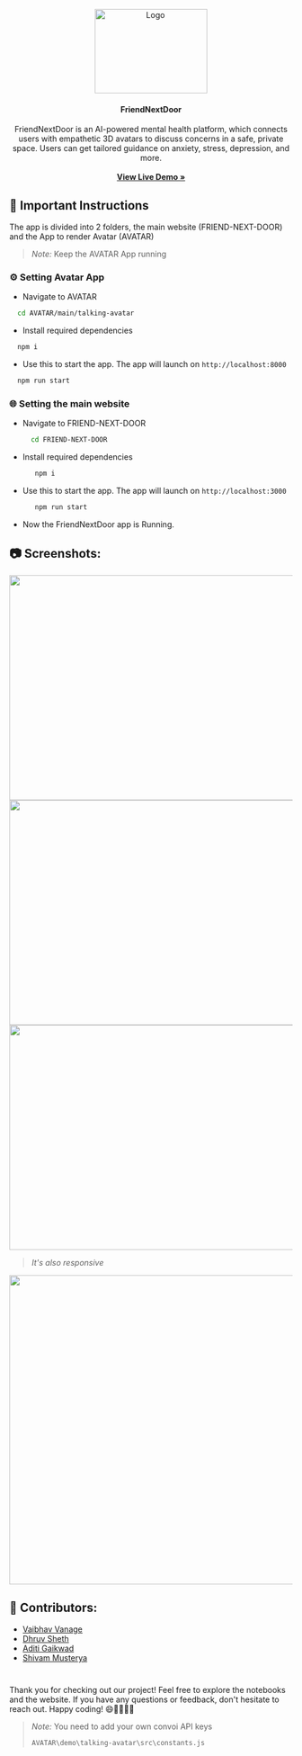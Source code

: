 <p align="center">
    <img src="https://github.com/Dhruvnet/MentalHealthAIfriend/assets/123584784/cc9b2dbb-351b-47d2-a88c-4656d2068598" alt="Logo" width="200" height="150">  
  </a>
  <h4 align="center">FriendNextDoor</h4>

  <p align="center">
   FriendNextDoor is an AI-powered mental health platform, which connects users with empathetic 3D avatars to discuss concerns in a safe, private space. Users can get tailored guidance on anxiety, stress, depression, and more.
    <br/>
    <br/>
    <a href="https://friendnextdoor.vercel.app/"><strong>View Live Demo »</strong></a>
    <br/>
  </p>
</p>

## 📢 Important Instructions
The app is divided into 2 folders, the main website (FRIEND-NEXT-DOOR) and the App to render Avatar (AVATAR)
> *Note:*
> Keep the AVATAR App running
### ⚙️ Setting Avatar App
- Navigate to AVATAR
```bash
  cd AVATAR/main/talking-avatar
```

- Install required dependencies 
```bash
  npm i
```
- Use this to start the app. The app will launch on ` http://localhost:8000 `
```bash
  npm run start
```


### 🌐 Setting the main website
- Navigate to FRIEND-NEXT-DOOR
  ```bash
    cd FRIEND-NEXT-DOOR
  ```
- Install required dependencies
  ```bash
     npm i
  ```
- Use this to start the app. The app will launch on ` http://localhost:3000 `
  ```bash
     npm run start
  ```
- Now the FriendNextDoor app is Running.

## 📷 Screenshots:
<img width="750" height="400" src="https://github.com/Dhruvnet/MentalHealthAIfriend/assets/123584784/f7edb354-a078-481f-8cb0-b7453bece55e">
<img width="750" height="400" src="https://github.com/Dhruvnet/MentalHealthAIfriend/assets/123584784/be55ee24-be27-43b7-959b-74d6b9be6cdb">
<img width="750" height="400" src="https://github.com/Dhruvnet/MentalHealthAIfriend/assets/123584784/0d88ef00-af83-4cb9-8666-d7c4109a45e5">

 > *It's also responsive*
<img width="auto" height="550" src="https://github.com/Dhruvnet/MentalHealthAIfriend/assets/123584784/66ef8ef0-26af-4474-8fba-bc7542c3dd77">

## 👥 Contributors:
- [Vaibhav Vanage](https://github.com/Phantom-IN)
- [Dhruv Sheth](https://github.com/Dhruvnet)
- [Aditi Gaikwad](https://github.com/uyaditi)
- [Shivam Musterya](https://github.com/musteryasm)

#
Thank you for checking out our project! Feel free to explore the notebooks and the website. If you have any questions or feedback, don't hesitate to reach out. Happy coding! 😄👨‍💻👩‍💻

> *Note:*
> You need to add your own convoi API keys
> ```bash
> AVATAR\demo\talking-avatar\src\constants.js
> ```
